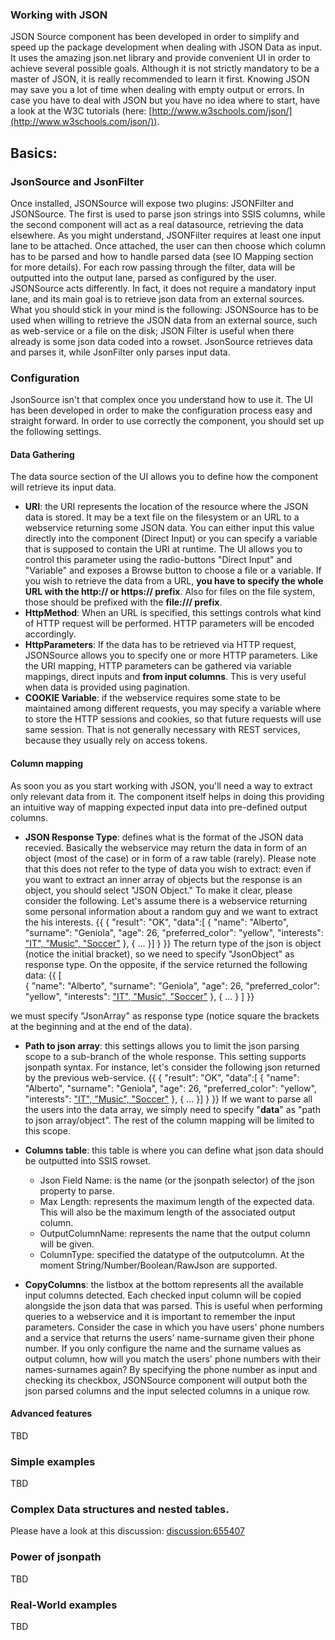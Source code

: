 ### Working with JSON
JSON Source component has been developed in order to simplify and speed up the package development when dealing with JSON Data as input. It uses the amazing json.net library and provide convenient UI in order to achieve several possible goals. Although it is not strictly mandatory to be a master of JSON, it is really recommended to learn it first. Knowing JSON may save you a lot of time when dealing with empty output or errors. In case you have to deal with JSON but you have no idea where to start, have a look at the W3C tutorials (here: [http://www.w3schools.com/json/](http://www.w3schools.com/json/)).

## Basics:
### JsonSource and JsonFilter
Once installed, JSONSource will expose two plugins: JSONFilter and JSONSource. The first is used to parse json strings into SSIS columns, while the second component will act as a real datasource, retrieving the data elsewhere. 
As you might understand, JSONFilter requires at least one input lane to be attached. Once attached, the user can then choose which column has to be parsed and how to handle parsed data (see IO Mapping section for more details). For each row passing through the filter, data will be outputted into the output lane, parsed as configured by the user. 
JSONSource acts differently. In fact, it does not require a mandatory input lane, and its main goal is to retrieve json data from an external sources. What you should stick in your mind is the following: JSONSource has to be used when willing to retrieve the JSON data from an external source, such as web-service or a file on the disk; JSON Filter is useful when there already is some json data coded into a rowset. JsonSource retrieves data and parses it, while JsonFilter only parses input data. 

### Configuration
JsonSource isn't that complex once you understand how to use it. The UI has been developed in order to make the configuration process easy and straight forward. In order to use correctly the component, you should set up the following settings.

#### Data Gathering
The data source section of the UI allows you to define how the component will retrieve its input data. 
* **URI**: the URI represents the location of the resource where the JSON data is stored. It may be a text file on the filesystem or an URL to a webservice returning some JSON data. You can either input this value directly into the component (Direct Input) or you can specify a variable that is supposed to contain the URI at runtime. The UI allows you to control this parameter using the radio-buttons "Direct Input" and "Variable" and exposes a Browse button to choose a file or a variable. If you wish to retrieve the data from a URL, **you have to specify the whole URL with the http:// or https:// prefix**. Also for files on the file system, those should be prefixed with the **file:/// prefix**.
* **HttpMethod**: When an URL is specified, this settings controls what kind of HTTP request will be performed. HTTP parameters will be encoded accordingly.
* **HttpParameters**: If the data has to be retrieved via HTTP request, JSONSource allows you to specify one or more HTTP parameters. Like the URI mapping, HTTP parameters can be gathered via variable mappings, direct inputs and **from input columns**. This is very useful when data is provided using pagination.
* **COOKIE Variable**: if the webservice requires some state to be maintained among different requests, you may specify a variable where to store the HTTP sessions and cookies, so that future requests will use same session. That is not generally necessary with REST services, because they usually rely on access tokens.

#### Column mapping
As soon you as you start working with JSON, you'll need a way to extract only relevant data from it. The component itself helps in doing this providing an intuitive way of mapping expected input data into pre-defined output columns.
* **JSON Response Type**: defines what is the format of the JSON data recevied. Basically the webservice may return the data in form of an object (most of the case) or in form of a raw table (rarely). Please note that this does not refer to the type of data you wish to extract: even if you want to extract an inner array of objects but the response is an object, you should select "JSON Object." To make it clear, please consider the following.
Let's assume there is a webservice returning some personal information about a random guy and we want to extract the his interests.
{{
{
	"result": "OK",
	"data":[
		{
			"name": "Alberto",
			"surname": "Geniola",
			"age": 26,
			"preferred_color": "yellow",
			"interests": ["IT", "Music", "Soccer"](_IT_,-_Music_,-_Soccer_)
		}, {
			...
		}]
}
}}
The return type of the json is object (notice the initial bracket), so we need to specify "JsonObject" as response type. 
On the opposite, if the service returned the following data:
{{
[	
	{
		"name": "Alberto",
		"surname": "Geniola",
		"age": 26,
		"preferred_color": "yellow",
		"interests": ["IT", "Music", "Soccer"](_IT_,-_Music_,-_Soccer_)
	}, {
		...
	}
]
}}

we must specify "JsonArray" as response type (notice square the brackets at the beginning and at the end of the data).

* **Path to json array**: this settings allows you to limit the json parsing scope to a sub-branch of the whole response. This setting supports jsonpath syntax. For instance, let's consider the following json returned by the previous web-service.
{{
{
	"result": "OK",
	"data":[
		{
			"name": "Alberto",
			"surname": "Geniola",
			"age": 26,
			"preferred_color": "yellow",
			"interests": ["IT", "Music", "Soccer"](_IT_,-_Music_,-_Soccer_)
		}, {
			...
		}]
}
}}
If we want to parse all the users into the data array, we simply need to specify "**data**" as "path to json array/object". The rest of the column mapping will be limited to this scope.

* **Columns table**: this table is where you can define what json data should be outputted into SSIS rowset.
	* Json Field Name: is the name (or the jsonpath selector) of the json property to parse.
	* Max Length: represents the maximum length of the expected data. This will also be the maximum length of the associated output column.
	* OutputColumnName: represents the name that the output column will be given. 
	* ColumnType: specified the datatype of the outputcolumn. At the moment String/Number/Boolean/RawJson are supported. 
	
* **CopyColumns**: the listbox at the bottom represents all the available input columns detected. Each checked input column will be copied alongside the json data that was parsed. This is useful when performing queries to a webservice and it is important to remember the input parameters. Consider the case in which you have users' phone numbers and a service that returns the users' name-surname given their phone number. If you only configure the name and the surname values as output column, how will you match the users' phone numbers with their names-surnames again? By specifying the phone number as input and checking its checkbox, JSONSource component will output both the json parsed columns and the input selected columns in a unique row.

#### Advanced features
TBD

### Simple examples
TBD

### Complex Data structures and nested tables.
Please have a look at this discussion: [discussion:655407](discussion_655407)

### Power of **jsonpath**
TBD

### Real-World examples
TBD
